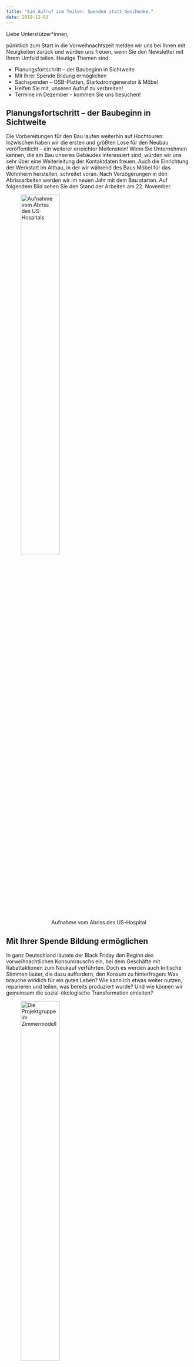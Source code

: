 ```yaml
---
title: "Ein Aufruf zum Teilen: Spenden statt Geschenke."
date: 2019-12-03
---
```


Liebe Unterstützer*innen,

pünktlich zum Start in die Vorweihnachtszeit melden wir uns bei Ihnen mit
Neuigkeiten zurück und würden uns freuen, wenn Sie den Newsletter mit Ihrem
Umfeld teilen. Heutige Themen sind:

-  Planungsfortschritt – der Baubeginn in Sichtweite
-  Mit Ihrer Spende Bildung ermöglichen
-  Sachspenden – OSB-Platten, Starkstromgenerator & Möbel
-  Helfen Sie mit, unseren Aufruf zu verbreiten!
-  Termine im Dezember – kommen Sie uns besuchen!

## Planungsfortschritt – der Baubeginn in Sichtweite

Die Vorbereitungen für den Bau laufen weiterhin auf Hochtouren: Inzwischen haben
wir die ersten und größten Lose für den Neubau veröffentlicht – ein weiterer
erreichter Meilenstein! Wenn Sie Unternehmen kennen, die am Bau unseres Gebäudes
interessiert sind, würden wir uns sehr über eine Weiterleitung der Kontaktdaten
freuen.  Auch die Einrichtung der Werkstatt im Altbau, in der wir während des
Baus Möbel für das Wohnheim herstellen, schreitet voran. Nach Verzögerungen in
den Abrissarbeiten werden wir im neuen Jahr mit dem Bau starten. Auf folgendem
Bild sehen Sie den Stand der Arbeiten am 22. November.

<figure>
<img src="/newsletter/abriss_altbau.jpg" alt="Aufnahme vom Abriss des US-Hospitals" title="Aufnahme vom Abriss des US-Hospitals" width="50%" />
<figcaption style="text-align:center;">
<p>Aufnahme vom Abriss des US-Hospital</p>
</figcaption>
</figure>

## Mit Ihrer Spende Bildung ermöglichen

In ganz Deutschland läutete der Black Friday den Beginn des vorweihnachtlichen
Konsumrauschs ein, bei dem Geschäfte mit Rabattaktionen zum Neukauf verführten.
Doch es werden auch kritische Stimmen lauter, die dazu auffordern, den Konsum zu
hinterfragen: Was brauche wirklich für ein gutes Leben? Wie kann ich etwas
weiter nutzen, reparieren und teilen, was bereits produziert wurde? Und wie
können wir gemeinsam die sozial-ökologische Transformation einleiten?

<figure>
<img src="/newsletter/gruppenbild_demonstrator.jpg" alt="Die Projektgruppe im Zimmermodell" title="Die Projektgruppe im Zimmermodell" width="50%" />
<figcaption style="text-align:center;">
<p>Die Projektgruppe im Zimmermodell</p>
</figcaption>
</figure>

Das CA bietet auf all diese drängenden Fragen eine Antwort und setzt ökologische
und gesellschaftliche Alternativen direkt in die Praxis um. Wer Geld übrig hat,
kann sich deshalb gegen den Kaufrausch entscheiden und es stattdessen einer
nachhaltigen Nutzung zur Verfügung stellen. Eine Spende an unseren
(gemeinnützigen) Förderverein Collegium Academicum Heidelberg e.V. ist dafür
eine gute Gelegenheit! Mit einer Spende unterstützen Sie die Bildungsarbeit
eines selbstverwalteten, ökologisch und sozial nachhaltigen Projekts in
Heidelberg, welches jungen Menschen Freiräume und Gestaltungsmöglichkeiten
bietet.

## Sachspenden – OSB-Platten, Starkstromgenerator & Möbel

Neben Geldspenden nehmen wir auch gerne Sachspenden an, um Ressourcen zu
schonen. Für die Einrichtung der Werkstatt benötigen wir folgende Gegenstände –
vielleicht können Sie uns weiterhelfen?

1. Ca. 50 qm OSB Platten (2500 x 67,5 x 18 mm) für den Werkstattboden
2. Für die Inbetriebnahme der modernen CNC Holzfräse im Januar wird übergangsweise ein Starkstromgenerator benötigt (Spitzenleistung: 5 kW, Drehstromanschluss).

Nehmen sie gerne per E-Mail Kontakt zu uns auf, wenn Sie uns eine Sachspende
zukommen lassen wollen! Sie erreichen uns unter: kontakt@collegiumacademicum.de

## Helfen Sie uns, diesen Aufruf zu verbreiten!

Bis zum neuen Jahr möchten wir die für das Neubauprojekt noch fehlenden
vorgesehenen Spenden von 40.000 Euro einsammeln. Das sind 400 Personen, die uns
100 Euro spenden oder 80 Personen, die 500 Euro spenden oder 40 Personen, die
1.000 Euro spenden. Für diesen Zweck haben wir ganz aktuell einen <a href="https://collegiumacademicum.de/docs/2019_spenden_flyer.pdf">Flyer</a>
erstellt, der über die Arbeit des Fördervereins informiert und genau erklärt
wofür wir Ihre Spenden nutzen. Wenn Sie ein oder mehrere Exemplare des Flyers
haben möchten, dann schicken Sie uns gerne eine Mail oder besuchen sie uns bei
einem unserer Infostände.  
Und so können Sie helfen, dass dieser Aufruf möglichst viele Menschen erreicht:

- Leiten Sie diesen Newsletter weiter. Nutzen Sie dafür einfach diesen <a href="[FORWARDURL]">Link</a>.
- Verfolgen und teilen Sie unsere aktuellen Entwicklungen auf unserer Webseite und Facebook 
- Verteilen Sie unseren neuen Spendenflyer an Ihre Freund*innen

## Termine im Dezember – Kommen Sie uns besuchen!

Wir möchten Sie herzlich dazu einladen, uns im Rahmen der folgenden
Veranstaltungen zu begegnen:

- __Immer mittwochs__ | 14h - 17:30 Uhr|  Treffen der AG Eigenleistung | US-Hospital, Rohrbach  
- __Freitag, 06.12.__ | ab 17 Uhr | Offener Hof mit Verschenkemarkt, Punsch, Plätzchen und viel Musik | Plöck 93, Altstadt  
- __Sonntag, 08.12.__ | 12-18 Uhr | [Alternativer Weihnachtsmarkt](https://zukunftswerkstatt-weststadt.de/includes/index.php) | Wilhelmsplatz, Weststadt  
- __Sonntag, 15.12.__ | 14 h | Spaziergang über das Gelände des zukünftigen CA| US-Hospital, Rohrbach  

Gemeinsam können wir Großes schaffen.

Mit herzlichen Grüßen aus Heidelberg  
Ihr CA-Team

PS: Sie können das CA auch weiterhin mit Direktkrediten unterstützen. Um alte
Direktkreditverträge abzulösen und entstandene Nebenkosten beim Kauf des Altbaus
zu refinanzieren, sind wir weiterhin auf Ihre Unterstützung angewiesen. Je mehr
auslaufende Direktkredite wir durch neue Unterstützer*innen austauschen können,
desto größer ist unser Gestaltungsraum für bezahlbare Mieten und die
erfolgreiche Umsetzung unseres Vorhabens.
